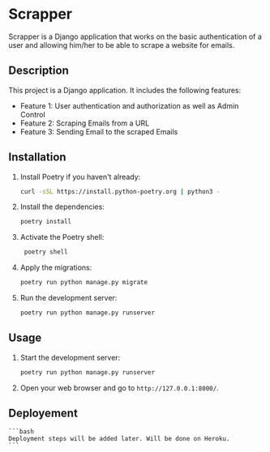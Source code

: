 # Scrapper

Scrapper is a Django application that works on the basic authentication of a user and allowing him/her to be able to scrape a website for emails.

## Description

This project is a Django application. It includes the following features:
- Feature 1: User authentication and authorization as well as Admin Control
- Feature 2: Scraping Emails from a URL
- Feature 3: Sending Email to the scraped Emails

## Installation

1. Install Poetry if you haven't already:
    ```bash
    curl -sSL https://install.python-poetry.org | python3 -
    ```

2. Install the dependencies:
    ```bash
    poetry install
    ```

3. Activate the Poetry shell:
   ```bash
    poetry shell
   ```

4. Apply the migrations:
    ```bash
    poetry run python manage.py migrate
    ```

5. Run the development server:
    ```bash
    poetry run python manage.py runserver
    ```

## Usage

1. Start the development server:
    ```bash
    poetry run python manage.py runserver
    ```

2. Open your web browser and go to `http://127.0.0.1:8000/`.

## Deployement
    ```bash
    Deployment steps will be added later. Will be done on Heroku. 
    ```
